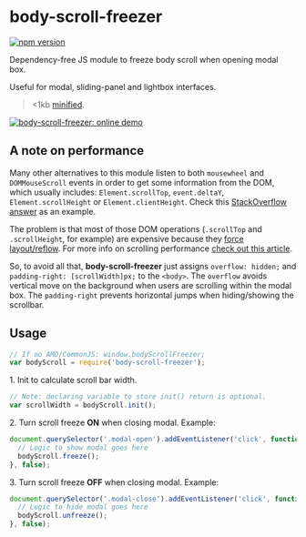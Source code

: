 # body-scroll-freezer

[![npm version](https://badge.fury.io/js/body-scroll-freezer.svg)](https://badge.fury.io/js/body-scroll-freezer)

Dependency-free JS module to freeze body scroll when opening modal box.

Useful for modal, sliding-panel and lightbox interfaces.

> <1kb [minified](https://raw.githubusercontent.com/ramonvictor/body-scroll-freezer/master/docs/js/body-scroll-freezer.min.js).

<a href="https://ramonvictor.github.io/body-scroll-freezer/"><img src="https://raw.githubusercontent.com/ramonvictor/body-scroll-freezer/master/docs/assets/online-demo.png" alt="body-scroll-freezer: online demo" /></a>

## A note on performance

Many other alternatives to this module listen to both `mousewheel` and `DOMMouseScroll` events in order to get some information from the DOM, which usually includes: `Element.scrollTop`, `event.deltaY`, `Element.scrollHeight` or `Element.clientHeight`. Check this [StackOverflow answer](http://stackoverflow.com/questions/5802467/prevent-scrolling-of-parent-element#answer-16324762) as an example.

The problem is that most of those DOM operations (`.scrollTop` and `.scrollHeight`, for example) are expensive because they [force layout/reflow](https://gist.github.com/paulirish/5d52fb081b3570c81e3a). For more info on scrolling performance [check out this article](https://www.html5rocks.com/en/tutorials/speed/scrolling/).

So, to avoid all that, **body-scroll-freezer** just assigns `overflow: hidden;` and `padding-right: [scrollWidth]px;` to the `<body>`.
The `overflow` avoids vertical move on the background when users are scrolling within the modal box. The `padding-right` prevents horizontal jumps when hiding/showing the scrollbar.

## Usage

```js
// If no AMD/CommonJS: window.bodyScrollFreezer;
var bodyScroll = require('body-scroll-freezer'); 
```

1\.  Init to calculate scroll bar width.

```js
// Note: declaring variable to store init() return is optional.
var scrollWidth = bodyScroll.init();
```

2\. Turn scroll freeze **ON** when closing modal. Example:

```js
document.querySelector('.modal-open').addEventListener('click', function() {
  // Logic to show modal goes here
  bodyScroll.freeze();
}, false);
```

3\. Turn scroll freeze **OFF** when closing modal. Example:

```js
document.querySelector('.modal-close').addEventListener('click', function() {
  // Logic to hide modal goes here
  bodyScroll.unfreeze();
}, false);
```
